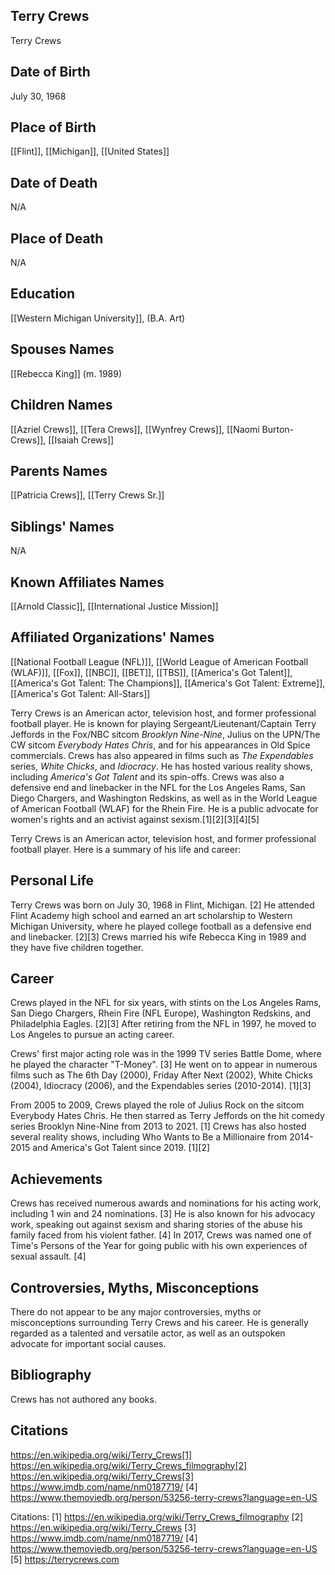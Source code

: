 ## Terry Crews
Terry Crews

## Date of Birth
July 30, 1968

## Place of Birth
[[Flint]], [[Michigan]], [[United States]]

## Date of Death
N/A

## Place of Death
N/A

## Education
[[Western Michigan University]], (B.A. Art)

## Spouses Names
[[Rebecca King]] (m. 1989)

## Children Names
[[Azriel Crews]], [[Tera Crews]], [[Wynfrey Crews]], [[Naomi Burton-Crews]], [[Isaiah Crews]]

## Parents Names
[[Patricia Crews]], [[Terry Crews Sr.]]

## Siblings' Names
N/A

## Known Affiliates Names
[[Arnold Classic]], [[International Justice Mission]]

## Affiliated Organizations' Names
[[National Football League (NFL)]], [[World League of American Football (WLAF)]], [[Fox]], [[NBC]], [[BET]], [[TBS]], [[America's Got Talent]], [[America's Got Talent: The Champions]], [[America's Got Talent: Extreme]], [[America's Got Talent: All-Stars]]

Terry Crews is an American actor, television host, and former professional football player. He is known for playing Sergeant/Lieutenant/Captain Terry Jeffords in the Fox/NBC sitcom *Brooklyn Nine-Nine*, Julius on the UPN/The CW sitcom *Everybody Hates Chris*, and for his appearances in Old Spice commercials. Crews has also appeared in films such as *The Expendables* series, *White Chicks*, and *Idiocracy*. He has hosted various reality shows, including *America's Got Talent* and its spin-offs. Crews was also a defensive end and linebacker in the NFL for the Los Angeles Rams, San Diego Chargers, and Washington Redskins, as well as in the World League of American Football (WLAF) for the Rhein Fire. He is a public advocate for women's rights and an activist against sexism.[1][2][3][4][5]

Terry Crews is an American actor, television host, and former professional football player. Here is a summary of his life and career:

## Personal Life
Terry Crews was born on July 30, 1968 in Flint, Michigan. [2] He attended Flint Academy high school and earned an art scholarship to Western Michigan University, where he played college football as a defensive end and linebacker. [2][3] Crews married his wife Rebecca King in 1989 and they have five children together. 

## Career
Crews played in the NFL for six years, with stints on the Los Angeles Rams, San Diego Chargers, Rhein Fire (NFL Europe), Washington Redskins, and Philadelphia Eagles. [2][3] After retiring from the NFL in 1997, he moved to Los Angeles to pursue an acting career. 

Crews' first major acting role was in the 1999 TV series Battle Dome, where he played the character "T-Money". [3] He went on to appear in numerous films such as The 6th Day (2000), Friday After Next (2002), White Chicks (2004), Idiocracy (2006), and the Expendables series (2010-2014). [1][3] 

From 2005 to 2009, Crews played the role of Julius Rock on the sitcom Everybody Hates Chris.  He then starred as Terry Jeffords on the hit comedy series Brooklyn Nine-Nine from 2013 to 2021. [1] Crews has also hosted several reality shows, including Who Wants to Be a Millionaire from 2014-2015 and America's Got Talent since 2019. [1][2]

## Achievements
Crews has received numerous awards and nominations for his acting work, including 1 win and 24 nominations. [3] He is also known for his advocacy work, speaking out against sexism and sharing stories of the abuse his family faced from his violent father. [4] In 2017, Crews was named one of Time's Persons of the Year for going public with his own experiences of sexual assault. [4]

## Controversies, Myths, Misconceptions
There do not appear to be any major controversies, myths or misconceptions surrounding Terry Crews and his career. He is generally regarded as a talented and versatile actor, as well as an outspoken advocate for important social causes.

## Bibliography
Crews has not authored any books.

## Citations 
https://en.wikipedia.org/wiki/Terry_Crews[1] https://en.wikipedia.org/wiki/Terry_Crews_filmography[2] https://en.wikipedia.org/wiki/Terry_Crews[3] https://www.imdb.com/name/nm0187719/
[4] https://www.themoviedb.org/person/53256-terry-crews?language=en-US

Citations:
[1] https://en.wikipedia.org/wiki/Terry_Crews_filmography
[2] https://en.wikipedia.org/wiki/Terry_Crews
[3] https://www.imdb.com/name/nm0187719/
[4] https://www.themoviedb.org/person/53256-terry-crews?language=en-US
[5] https://terrycrews.com